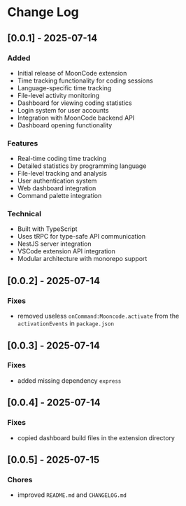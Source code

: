 # Change Log

## [0.0.1] - 2025-07-14

### Added

- Initial release of MoonCode extension
- Time tracking functionality for coding sessions
- Language-specific time tracking
- File-level activity monitoring
- Dashboard for viewing coding statistics
- Login system for user accounts
- Integration with MoonCode backend API
- Dashboard opening functionality

### Features

- Real-time coding time tracking
- Detailed statistics by programming language
- File-level tracking and analysis
- User authentication system
- Web dashboard integration
- Command palette integration

### Technical

- Built with TypeScript
- Uses tRPC for type-safe API communication
- NestJS server integration
- VSCode extension API integration
- Modular architecture with monorepo support

## [0.0.2] - 2025-07-14

### Fixes

- removed useless `onCommand:Mooncode.activate` from the `activationEvents` in `package.json`

## [0.0.3] - 2025-07-14

### Fixes

- added missing dependency `express`

## [0.0.4] - 2025-07-14

### Fixes

- copied dashboard build files in the extension directory

## [0.0.5] - 2025-07-15

### Chores

- improved `README.md` and `CHANGELOG.md`
